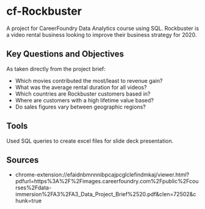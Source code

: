 # cf-Rockbuster
A project for CareerFoundry Data Analytics course using SQL. Rockbuster is a video rental business looking to improve their business strategy for 2020.
## Key Questions and Objectives
As taken directly from the project brief:
  - Which  movies  contributed  the  most/least  to  revenue  gain?     
  - What  was  the  average  rental  duration  for  all  videos?   
  - Which  countries  are  Rockbuster  customers  based  in?   
  - Where  are  customers  with  a  high  lifetime  value  based?   
  - Do  sales  figures  vary  between  geographic  regions?
## Tools
Used SQL queries to create excel files for slide deck presentation.
## Sources
- chrome-extension://efaidnbmnnnibpcajpcglclefindmkaj/viewer.html?pdfurl=https%3A%2F%2Fimages.careerfoundry.com%2Fpublic%2Fcourses%2Fdata-immersion%2FA3%2FA3_Data_Project_Brief%2520.pdf&clen=72502&chunk=true
